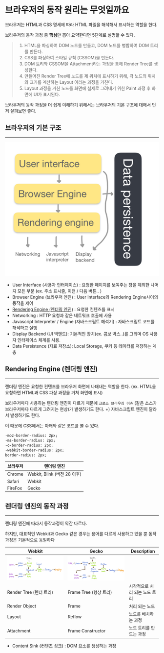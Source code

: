 # 브라우저의 동작 원리는 무엇일까요

브라우저는 HTML과 CSS 명세에 따라 HTML 파일을 해석해서 표시하는 역할을 한다.

브라우저의 동작 과정 중 **핵심**만 뽑아 요약한다면 5단계로 설명할 수 있다.

> 1.  HTML을 파싱하여 DOM 노드를 만들고, DOM 노드를 병합하여 DOM 트리를 만든다.
> 2. CSS를 파싱하여 스타일 규칙 (CSSOM)을 만든다.
> 3. DOM 트리와 CSSOM을 Attachment라는 과정을 통해 Render Tree를 생성한다.
> 4. 만들어진 Render Tree에 노드를 제 위치에 표시하기 위해, 각 노드의 위치와 크기를 계산하는 Layout 이라는 과정을 거친다.
> 5. Layout 과정을 거친 노드를 화면에 실제로 그려내기 위한 Paint 과정 후 화면에 UI가 표시된다.

브라우저의 동작 과정을 더 쉽게 이해하기 위해서는 브라우저의 기본 구조에 대해서 먼저 살펴보면 좋다.

## 브라우저의 기본 구조

---

![브라우저의 기본 구조](../img/browserStructure.jpeg)

- User Interface (사용자 인터페이스) : 요청한 페이지를 보여주는 창을 제외한 나머지 모든 부분 (ex. 주소 표시줄, 이전 / 다음 버튼.. )
- Browser Engine (브라우저 엔진) : User Interface와 Rendering Engine사이의 동작을 제어
- [Rendering Engine (렌더링 엔진)](#rendering-engine--) : 요청한 컨텐츠를 표시
- Networking : HTTP 요청과 같은 네트워크 호출에 사용
- Javascript Interpreter / Engine (자바스크립트 해석기) : 자바스크립트 코드를 해석하고 실행
- Display Backend (UI 백엔드): 기본적인 장치(ex. 콤보 박스..)를 그리며 OS 사용자 인터페이스 체계를 사용.
- Data Persistence (자료 저장소): Local Storage, 쿠키 등 데이터를 저장하는 계층

## Rendering Engine (렌더링 엔진)

---

렌더링 엔진은 요청한 컨텐츠를 브라우저 화면에 나태내는 역할을 한다. (ex. HTML을 요청하면 HTML과 CSS 파싱 과정을 거쳐 화면에 표시)

브라우저마다 사용하는 렌더링 엔진이 다르기 때문에 `크로스 브라우징 이슈` (같은 소스가 브라우저마다 다르게 그려지는 현상)가 발생하기도 한다. 
+) 자바스크립트 엔진이 달라서 발생하기도 한다.

이 때문에 CSS에서는 아래와 같은 코드를 볼 수 있다.

```
-moz-border-radius: 2px;
-ms-border-radius: 2px;
-o-border-radius: 2px;
-webkit-border-radius: 2px;
border-radius: 2px;
```

| 브라우저 | 렌더링 엔진 |
| --- | --- |
| Chrome | Webkit, Blink (버전 28 이후) |
| Safari | Webkit |
| FireFox | Gecko |

## 렌더링 엔진의 동작 과정

---

렌더링 엔진에 따라서 동작과정이 약간 다르다.

하지만, 대표적인 Webkit과 Gecko 같은 경우는 용어를 다르게 사용하고 있을 뿐 동작 과정은 기본적으로 동일하다

| Webkit | Gecko | Description |
| --- | --- | --- |
| ![webkit_redering](../img/webkit_rendering.jpeg) | ![gecko_rendering](../img/gecko_rendering.jpeg) | |
| Render Tree (렌더 트리) | Frame Tree (형상 트리) | 시각적으로 처리 되는 노드 트리 |
| Render Object | Frame | 처리 되는 노드 |
| Layout | Reflow | 노드를 배치하는 과정 |
| Attachment | Frame Constructor | 노드 트리를 만드는 과정 |
- Content Sink (컨텐츠 싱크) :  DOM 요소를 생성하는 과정